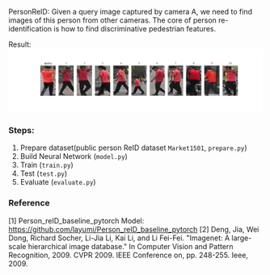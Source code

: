 PersonReID: Given a query image captured by camera A, we need to find images of this person from other cameras. The core of person re-identification is how to find discriminative pedestrian features.

Result:
![iamge](./show.png)

### Steps:
1. Prepare dataset(public person ReID dataset `Market1501`, `prepare.py`)
2. Build Neural Network (`model.py`)
3. Train (`train.py`)
4. Test (`test.py`)
5. Evaluate (`evaluate.py`)


### Reference
[1] Person_reID_baseline_pytorch Model: https://github.com/layumi/Person_reID_baseline_pytorch
[2] Deng, Jia, Wei Dong, Richard Socher, Li-Jia Li, Kai Li, and Li Fei-Fei. "Imagenet: A large-scale hierarchical image database." In Computer Vision and Pattern Recognition, 2009. CVPR 2009. IEEE Conference on, pp. 248-255. Ieee, 2009.